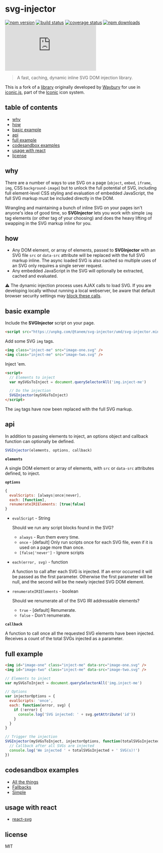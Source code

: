 # svg-injector

[![npm version](https://img.shields.io/npm/v/@tanem/svg-injector.svg?style=flat-square)](https://www.npmjs.com/package/@tanem/svg-injector)
[![build status](https://img.shields.io/travis/tanem/svg-injector/master.svg?style=flat-square)](https://travis-ci.org/tanem/svg-injector)
[![coverage status](https://img.shields.io/codecov/c/github/tanem/svg-injector.svg?style=flat-square)](https://codecov.io/gh/tanem/svg-injector)
[![npm downloads](https://img.shields.io/npm/dm/@tanem/svg-injector.svg?style=flat-square)](https://www.npmjs.com/package/@tanem/svg-injector)
[![gzip size](https://img.badgesize.io/https://unpkg.com/@tanem/svg-injector/umd/svg-injector.min.js?compression=gzip&label=gzip%20size&style=flat-square)](https://unpkg.com/@tanem/svg-injector/umd/)

> A fast, caching, dynamic inline SVG DOM injection library.

This is a fork of a [library](https://github.com/iconic/SVGInjector) originally developed by [Waybury](http://waybury.com/) for use in [iconic.js](https://useiconic.com/tools/iconic-js/), part of the [Iconic](https://useiconic.com/) icon system.

## table of contents

- [why](#why)
- [how](#how)
- [basic example](#basic-example)
- [api](#api)
- [full example](#full-example)
- [codesandbox examples](#codesandbox-examples)
- [usage with react](#usage-with-react)
- [license](#license)

## why

There are a number of ways to use SVG on a page (`object`, `embed`, `iframe`, `img`, CSS `background-image`) but to unlock the full potential of SVG, including full element-level CSS styling and evaluation of embedded JavaScript, the full SVG markup must be included directly in the DOM.

Wrangling and maintaining a bunch of inline SVG on your pages isn't anyone's idea of good time, so **SVGInjector** lets you work with simple `img` tag elements (or other tag of your choosing) and does the heavy lifting of swapping in the SVG markup inline for you.

## how

- Any DOM element, or array of elements, passed to **SVGInjector** with an SVG file `src` or `data-src` attribute will be replaced with the full SVG markup inline. The async loaded SVG is also cached so multiple uses of an SVG only requires a single server request.
- Any embedded JavaScript in the SVG will optionally be extracted, cached and evaluated.

:warning: The dynamic injection process uses AJAX calls to load SVG. If you are developing locally without running a local webserver, be aware that default browser security settings may [block these calls](http://wiki.fluidproject.org/display/fluid/Browser+settings+to+support+local+Ajax+calls).

## basic example

Include the **SVGInjector** script on your page.

```html
<script src="https://unpkg.com/@tanem/svg-injector/umd/svg-injector.min.js"></script>
```

Add some SVG `img` tags.

```html
<img class="inject-me" src="image-one.svg" />
<img class="inject-me" src="image-two.svg" />
```

Inject 'em.

```html
<script>
  // Elements to inject
  var mySVGsToInject = document.querySelectorAll('img.inject-me')

  // Do the injection
  SVGInjector(mySVGsToInject)
</script>
```

The `img` tags have now been replaced with the full SVG markup.

## api

In addition to passing elements to inject, an options object and callback function can optionally be defined.

```js
SVGInjector(elements, options, callback)
```

**`elements`**

A single DOM element or array of elements, with `src` or `data-src` attributes defined, to inject.

**`options`**

```js
{
  evalScripts: [always|once|never],
  each: [function],
  renumerateIRIElements: [true|false]
}
```

- `evalScript` - String

  Should we run any script blocks found in the SVG?

  - `always` - Run them every time.
  - `once` - [default] Only run scripts once for each SVG file, even if it is used on a page more than once.
  - `[false|'never']` - Ignore scripts

- `each(error, svg)` - function

  A function to call after each SVG is injected. If an error occurred it will be passed as the first parameter. Otherwise the first parameter will be null, and the second will be the newly injected SVG DOM element.

- `renumerateIRIElements` - boolean

  Should we renumerate all of the SVG IRI addressable elements?

  - `true` - [default] Renumerate.
  - `false` - Don't renumerate.

**`callback`**

A function to call once all the requested SVG elements have been injected. Receives a count of the total SVGs injected as a parameter.

## full example

```html
<img id="image-one" class="inject-me" data-src="image-one.svg" />
<img id="image-two" class="inject-me" data-src="image-two.svg" />
```

```js
// Elements to inject
var mySVGsToInject = document.querySelectorAll('img.inject-me')

// Options
var injectorOptions = {
  evalScripts: 'once',
  each: function(error, svg) {
    if (!error) {
      console.log('SVG injected: ' + svg.getAttribute('id'))
    }
  }
}

// Trigger the injection
SVGInjector(mySVGsToInject, injectorOptions, function(totalSVGsInjected) {
  // Callback after all SVGs are injected
  console.log('We injected ' + totalSVGsInjected + ' SVG(s)!')
})
```

## codesandbox examples

- [All the things](https://codesandbox.io/s/lxnnro2k2z)
- [Fallbacks](https://codesandbox.io/s/0xlkw2nw3v)
- [Simple](https://codesandbox.io/s/py6oml23wx)

## usage with react

- [react-svg](https://github.com/tanem/react-svg)

## license

MIT
